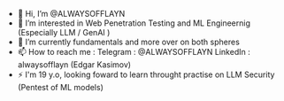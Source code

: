 - 👋 Hi, I’m @ALWAYSOFFLAYN
- 👀 I’m interested in Web Penetration Testing and ML Engineernig (Especially LLM / GenAI )
- 🌱 I’m currently fundamentals and more over on both spheres
- 📫 How to reach me : Telegram : @ALWAYSOFFLAYN LinkedIn : alwaysofflayn (Edgar Kasimov)
- ⚡ I'm 19 y.o, looking foward to learn throught practise on LLM Security (Pentest of ML models)
